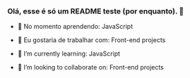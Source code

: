 ### Olá, esse é só um README teste (por enquanto). 👋

- 🌱 No momento aprendendo: JavaScript
- 👯 Eu gostaria de trabalhar com: Front-end projects


- 🌱 I’m currently learning: JavaScript
- 👯 I’m looking to collaborate on: Front-end projects
